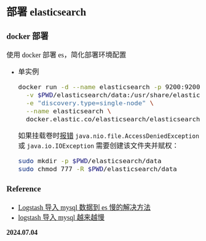 <font size=4 face='楷体'>

## 部署 elasticsearch

### docker 部署

使用 docker 部署 es，简化部署环境配置

- 单实例
  ```bash
  docker run -d --name elasticsearch -p 9200:9200 -p 9300:9300 \
    -v $PWD/elasticsearch/data:/usr/share/elasticsearch/data \
    -e "discovery.type=single-node" \
    --name elasticsearch \
    docker.elastic.co/elasticsearch/elasticsearch-oss:6.2.4
  ```
  如果挂载卷时[报错](https://stackoverflow.com/questions/51201699/elasticsearch-docker-image-with-data-persistence) `java.nio.file.AccessDeniedException` 或 `java.io.IOException` 需要创建该文件夹并赋权：
  ```bash
  sudo mkdir -p $PWD/elasticsearch/data
  sudo chmod 777 -R $PWD/elasticsearch/data
  ```

### Reference

- [Logstash 导入 mysql 数据到 es 慢的解决方法](https://blog.csdn.net/qq_38798909/article/details/120825512)
- [logstash 导入 mysql 越来越慢](https://blog.csdn.net/xujiamin0022016/article/details/100789622/)

**2024.07.04**
